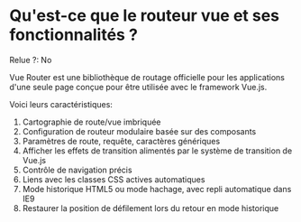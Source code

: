 # Qu'est-ce que le routeur vue et ses fonctionnalités ?

Relue ?: No

Vue Router est une 
bibliothèque de routage officielle pour les applications d'une seule 
page conçue pour être utilisée avec le framework Vue.js.

Voici leurs caractéristiques:

1. Cartographie de route/vue imbriquée
2. Configuration de routeur modulaire basée sur des composants
3. Paramètres de route, requête, caractères génériques
4. Afficher les effets de transition alimentés par le système de transition de Vue.js
5. Contrôle de navigation précis
6. Liens avec les classes CSS actives automatiques
7. Mode historique HTML5 ou mode hachage, avec repli automatique dans IE9
8. Restaurer la position de défilement lors du retour en mode historique